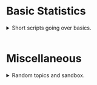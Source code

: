 # Basic Statistics
<details>
<summary>Short scripts going over basics.</summary>
<br>

[Test Page](TestPage.md)
</details>

<br>


# Miscellaneous

<details>
<summary>Random topics and sandbox.</summary>

[Test Page](TestPage.md) <br>
[Test Project](https://albertkyou.github.io/TestProject/)<br>
</details>


